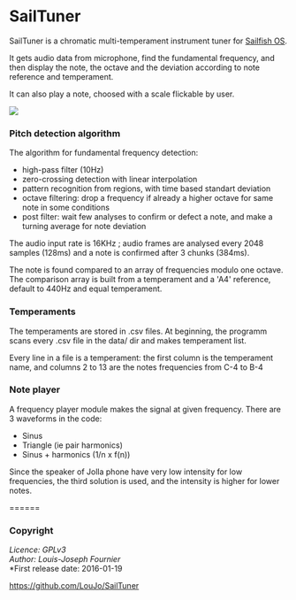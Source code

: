 # SailTuner

SailTuner is a chromatic multi-temperament instrument tuner for [Sailfish OS](https://sailfishos.org/).

It gets audio data from microphone, find the fundamental frequency, and then display the note, the octave and the deviation according to note reference and temperament.

It can also play a note, choosed with a scale flickable by user.

![](https://raw.githubusercontent.com/LouJo/SailTuner/master/images/screenshots/desktop-landscape.png)

### Pitch detection algorithm

The algorithm for fundamental frequency detection:

- high-pass filter (10Hz)
- zero-crossing detection with linear interpolation
- pattern recognition from regions, with time based standart deviation
- octave filtering: drop a frequency if already a higher octave for same note in some conditions
- post filter: wait few analyses to confirm or defect a note, and make a turning average for note deviation

The audio input rate is 16KHz ; audio frames are analysed every 2048 samples (128ms) and a note is confirmed after 3 chunks (384ms).

The note is found compared to an array of frequencies modulo one octave. The comparison array is built from a temperament and a 'A4' reference, default to 440Hz and equal temperament.

### Temperaments

The temperaments are stored in .csv files. At beginning, the programm scans every .csv file in the data/ dir and makes temperament list.

Every line in a file is a temperament: the first column is the temperament name, and columns 2 to 13 are the notes frequencies from C-4 to B-4

### Note player

A frequency player module makes the signal at given frequency. There are 3 waveforms in the code:

- Sinus
- Triangle (ie pair harmonics)
- Sinus + harmonics (1/n x f(n))

Since the speaker of Jolla phone have very low intensity for low frequencies, the third solution is used, and the intensity is higher for lower notes.

======

### Copyright

*Licence: GPLv3*  
*Author: Louis-Joseph Fournier*  
*First release date: 2016-01-19

https://github.com/LouJo/SailTuner
